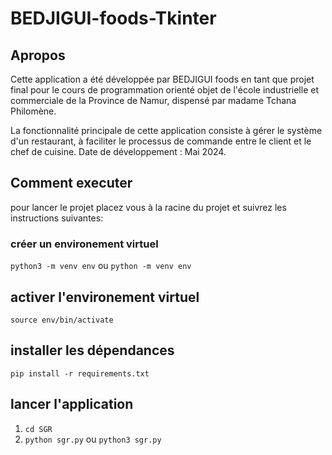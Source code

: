 # BEDJIGUI-foods-Tkinter

## Apropos

Cette application a été développée par BEDJIGUI foods en tant que projet final pour le cours de programmation orienté objet de l'école industrielle et commerciale de la Province de Namur, dispensé par madame Tchana Philomène.

La fonctionnalité principale de cette application consiste à gérer le système d'un restaurant, à faciliter le processus de commande entre le client et le chef de cuisine. Date de développement : Mai 2024.

## Comment executer

pour lancer le projet placez vous à la racine du projet et suivrez les instructions suivantes:

### créer un environement virtuel

`python3 -m venv env` ou `python -m venv env`

## activer l'environement virtuel

`source env/bin/activate`

## installer les dépendances

`pip install -r requirements.txt`

## lancer l'application

1. `cd SGR`
2. `python sgr.py` ou `python3 sgr.py`
